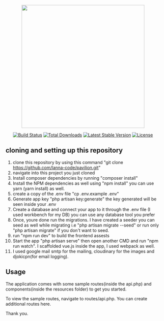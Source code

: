 <p align="center"><a href="https://laravel.com" target="_blank"><img src="https://raw.githubusercontent.com/laravel/art/master/logo-lockup/5%20SVG/2%20CMYK/1%20Full%20Color/laravel-logolockup-cmyk-red.svg" width="400"></a></p>

<p align="center">
<a href="https://travis-ci.org/laravel/framework"><img src="https://travis-ci.org/laravel/framework.svg" alt="Build Status"></a>
<a href="https://packagist.org/packages/laravel/framework"><img src="https://img.shields.io/packagist/dt/laravel/framework" alt="Total Downloads"></a>
<a href="https://packagist.org/packages/laravel/framework"><img src="https://img.shields.io/packagist/v/laravel/framework" alt="Latest Stable Version"></a>
<a href="https://packagist.org/packages/laravel/framework"><img src="https://img.shields.io/packagist/l/laravel/framework" alt="License"></a>
</p>

## cloning and setting up this repository

1. clone this repository by using this command "git clone https://github.com/lanna-code/pavilion.git"
2. navigate into this project you just cloned
3. Install composer dependencies by running "composer install"
4. Install the NPM dependencies as well using "npm install" you can use yarn (yarn install) as well.
5. create a copy of the .env file "cp .env.example .env"
6. Generate app key "php artisan key:generate" the key generated will be seen inside your .env
7. Create a database and connect your app to it through the .env file (I used workbench for my DB) you can use any database tool you prefer
8. Once, youre done run the migrations. I have created a seeder you can seed as well while migrating i.e "php artisan migrate --seed" or run only "php artisan migrate" if you don't want to seed.
9. run "npm run dev" to build the frontend assests
10. Start the app "php artisan serve" then open another CMD and run "npm run watch". I scaffolded vue.js inside the app, I used webpack as well.
11. I used google mail smtp for the mailing, cloudinary for the images and djokicpn(for email logging).

## Usage
The application comes with some sample routes(inside the api.php) and components(inside the resources folder) to get you started.

To view the sample routes, navigate to routes/api.php. You can create additional routes here.

Thank you.

